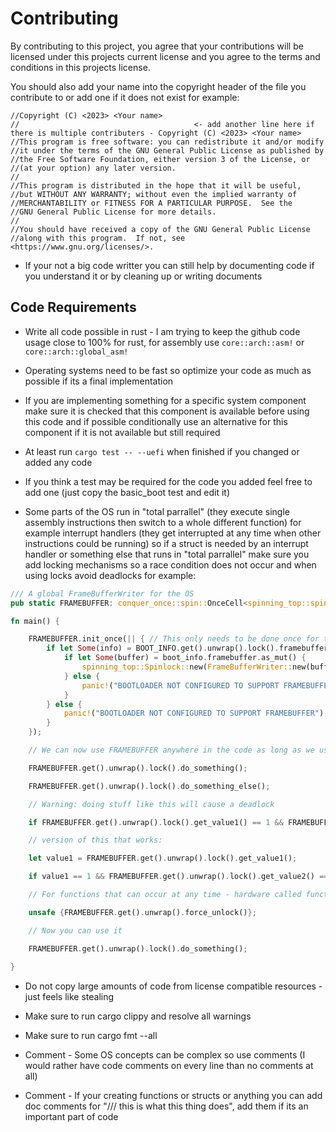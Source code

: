 # Contributing

By contributing to this project, you agree that your contributions will be licensed under this projects current license and you agree to the terms and conditions in this projects license.

You should also add your name into the copyright header of the file you contribute to or add one if it does not exist for example:

```License
//Copyright (C) <2023> <Your name>
//                                       <- add another line here if there is multiple contributers - Copyright (C) <2023> <Your name>
//This program is free software: you can redistribute it and/or modify
//it under the terms of the GNU General Public License as published by
//the Free Software Foundation, either version 3 of the License, or
//(at your option) any later version.
//
//This program is distributed in the hope that it will be useful,
//but WITHOUT ANY WARRANTY; without even the implied warranty of
//MERCHANTABILITY or FITNESS FOR A PARTICULAR PURPOSE.  See the
//GNU General Public License for more details.
//
//You should have received a copy of the GNU General Public License
//along with this program.  If not, see <https://www.gnu.org/licenses/>.
```

- If your not a big code writter you can still help by documenting code if you understand it or by cleaning up or writing documents

## Code Requirements

- Write all code possible in rust - I am trying to keep the github code usage close to 100% for rust, for assembly use `core::arch::asm!` or `core::arch::global_asm!`

- Operating systems need to be fast so optimize your code as much as possible if its a final implementation

- If you are implementing something for a specific system component make sure it is checked that this component is available before using this code and if possible conditionally use an alternative for this component if it is not available but still required

- At least run `cargo test -- --uefi` when finished if you changed or added any code

- If you think a test may be required for the code you added feel free to add one (just copy the basic_boot test and edit it)

- Some parts of the OS run in "total parrallel" (they execute single assembly instructions then switch to a whole different function) for example interrupt handlers (they get interrupted at any time when other instructions could be running) so if a struct is needed by an interrupt handler or something else that runs in "total parrallel" make sure you add locking mechanisms so a race condition does not occur and when using locks avoid deadlocks for example:

```Rust
/// A global FrameBufferWriter for the OS
pub static FRAMEBUFFER: conquer_once::spin::OnceCell<spinning_top::spinlock::Spinlock<FrameBufferWriter>> = OnceCell::uninit();

fn main() {

    FRAMEBUFFER.init_once(|| { // This only needs to be done once for the whole code
        if let Some(info) = BOOT_INFO.get().unwrap().lock().framebuffer_info {
            if let Some(buffer) = boot_info.framebuffer.as_mut() {
                spinning_top::Spinlock::new(FrameBufferWriter::new(buffer.buffer_mut(), info)) // Return the new FrameBufferWriter
            } else {
                panic!("BOOTLOADER NOT CONFIGURED TO SUPPORT FRAMEBUFFER");
            }
        } else {
            panic!("BOOTLOADER NOT CONFIGURED TO SUPPORT FRAMEBUFFER");
        }
    });

    // We can now use FRAMEBUFFER anywhere in the code as long as we use it in a safe way

    FRAMEBUFFER.get().unwrap().lock().do_something();

    FRAMEBUFFER.get().unwrap().lock().do_something_else();

    // Warning: doing stuff like this will cause a deadlock

    if FRAMEBUFFER.get().unwrap().lock().get_value1() == 1 && FRAMEBUFFER.get().unwrap().lock().get_value2() == 2 {} // Causes a deadlock as .lock() is being called twice in one line

    // version of this that works:

    let value1 = FRAMEBUFFER.get().unwrap().lock().get_value1();

    if value1 == 1 && FRAMEBUFFER.get().unwrap().lock().get_value2() == 2 {} // Works fine

    // For functions that can occur at any time - hardware called functions, call this before getting another lock on it:

    unsafe {FRAMEBUFFER.get().unwrap().force_unlock()};

    // Now you can use it

    FRAMEBUFFER.get().unwrap().lock().do_something();
  
}


```

- Do not copy large amounts of code from license compatible resources - just feels like stealing

- Make sure to run cargo clippy and resolve all warnings

- Make sure to run cargo fmt --all

- Comment - Some OS concepts can be complex so use comments (I would rather have code comments on every line than no comments at all)

- Comment - If your creating functions or structs or anything you can add doc comments for "/// this is what this thing does", add them if its an important part of code
